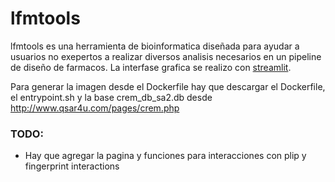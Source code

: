 # lfmtools

lfmtools es una herramienta de bioinformatica diseñada para ayudar a usuarios no exepertos a realizar diversos analisis necesarios en un pipeline de diseño de farmacos. La interfase grafica se realizo con [streamlit](https://streamlit.io). 

Para generar la imagen desde el Dockerfile hay que descargar el Dockerfile, el entrypoint.sh y la base crem_db_sa2.db desde http://www.qsar4u.com/pages/crem.php

### TODO:
 - Hay que agregar la pagina y funciones para interacciones con plip y fingerprint interactions

